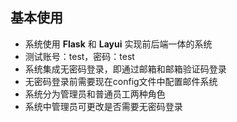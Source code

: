 ## 基本使用
- 系统使用 **Flask** 和 **Layui** 实现前后端一体的系统
- 测试账号：test，密码：test
- 系统集成无密码登录，即通过邮箱和邮箱验证码登录
- 无密码登录前需要现在config文件中配置邮件系统
- 系统分为管理员和普通员工两种角色
- 系统中管理员可更改是否需要无密码登录